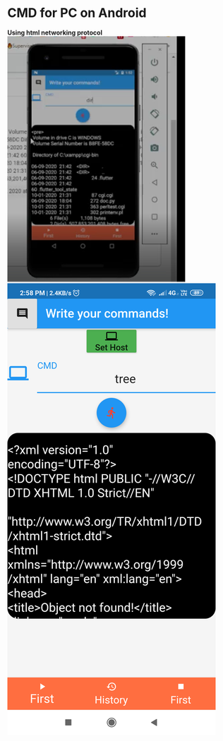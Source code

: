 # CMD for PC on Android
**Using html networking protocol**
![application_image](https://raw.githubusercontent.com/SalikSayyed/FlutterCMDApp/main/Flutter_Image.png)
![application_image2](https://raw.githubusercontent.com/SalikSayyed/FlutterCMDApp/main/Screenshot_2021-03-20-14-58-20-561_com.salik.flutter_firebase.png)
